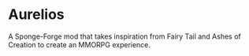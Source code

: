# Aurelios
A Sponge-Forge mod that takes inspiration from Fairy Tail and Ashes of Creation to create an MMORPG experience.
